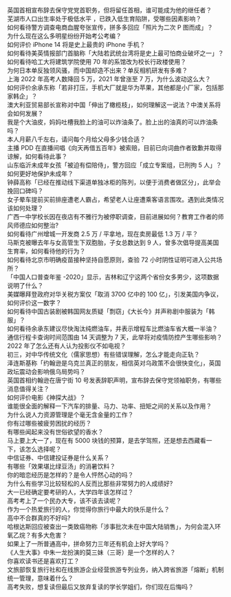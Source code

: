 英国首相宣布辞去保守党党首职务，但将留任首相，谁可能成为他的继任者？  
芜湖市人口出生率处于极低水平 ，已跌入低生育陷阱，受哪些因素影响？  
如何看待警方调查电商血腥夸张宣传，拼多多回应「照片为二次 P 图而成」？  
为什么现在这么多明星纷纷开始考公考编？  
如何评价 iPhone 14 将是史上最贵的 iPhone 手机？  
如何看待美英情报部门首脑称「大陆若武统台湾将是史上最可怕商业破坏之一」？  
如何看待哈工大将建筑学院使用 70 年的系馆改为校长行政楼使用？  
为何日本单反独领风骚，而中国却造不出来？单反相机研发有多难？  
上海 2022 年高考人数降回 5 万，2021 年曾涨至 7 万，为什么波动这么大？  
如何评价余承东称「若非打压，手机大厂就是华为苹果，其他都是小厂家，包括那家韩企」？  
澳大利亚贸易部长宣称对中国「伸出了橄榄枝」，如何理解这一说法？中澳关系将会如何发展？  
我是个大油皮，妈妈吐槽我脸上的油可以炸油条了。脸上出的油真的可以炸油条吗？  
本人月薪八千左右，请问每个月给父母多少钱合适？  
主播 PDD 在直播间唱《向天再借五百年》被索赔，目前已向词曲作者致歉并取得谅解，如何看待此事？  
山东临沂未成年女孩「被迫有偿陪侍」，警方回应「成立专案组，已刑拘 5 人」？如何更好地保护未成年？  
钟薛高称「已经在推动线下渠道单独冰柜的陈列，以便于消费者做区分」，此举会挽回口碑吗？  
女子晕车提前买前排座遭老人霸占，希望老人让座遭乘客语言围攻。遇到此类情况该如何处理？  
广西一中学校长因在夜店有不雅行为被停职调查，目前进展如何？教育工作者的师风师德应如何整治?  
如何看待广州增城一开发商 2.5 万 / 平拿地，现在卖房最低 1.3 万 / 平？  
马斯克被曝去年与女高管生下双胞胎，子女总数达到 9 人，曾多次倡导提高美国生育率，如何看待他的行为？  
如何看待北京市明确疫苗接种坚持自愿原则，查验 72 小时阴性证明可进入公共场所？  
「中国人口普查年鉴 -2020」显示，吉林和辽宁这两个省份女多男少，这项数据说明了什么？  
美媒曝拜登政府对华关税方案仅「取消 3700 亿中的 100 亿」，引发美国内争议，如何评价这一数字？  
如何看待中国古装剧被韩国网友质疑「剽窃」《大长今》并声称剧中服装为「韩服」？  
如何看待余承东建议尽快淘汰纯燃油车，并表示增程车比燃油车省大概一半油？  
通信行程卡查询时间范围由 14 天调整为 7 天，此举将对疫情防控产生哪些影响？  
2022 年了怎么还有人认为投影仪不如电视？  
初三，对中华传统文化（儒家思想）有些错误理解，怎么才能走向正轨？  
泽连斯基称「约翰逊是乌克兰真正的朋友，相信英对乌政策不会很快变化」，英国政坛震动会影响俄乌局势吗？  
英国首相约翰逊在唐宁街 10 号发表辞职声明，宣布辞去保守党领袖职务，有哪些消息值得关注？  
如何评价电影《神探大战》？  
谁能很全面的解释一下汽车的排量、马力、功率、扭矩之间的关系以及作用？  
为什么说人力资源管理是个毫无含金量的工作？  
你有过哪些被疲劳困扰的经历？  
有哪些闻起来没有世俗欲望的香水？  
马上要上大一了，现在有 5000 块钱的预算，是去学驾照，还是想去西藏看一下，该怎么选择呢？  
中信证券、中信建投证券是什么关系？  
有哪些「效果堪比绿豆汤」的消暑饮料？  
你的暗恋经历是怎样的？是令人怦然心动的吗？  
为什么有些学习比较轻松的人反而比那些非常努力的人成绩好?  
大一已经确定要考研的人，大学四年该怎样过？  
高考考上了一个民办大专，该不该去读呢？  
作为一个热爱旅行的人，你觉得你旅行中最大的快乐是什么？  
高中不合群真的不好吗?  
哈根达斯回应被查出一类致癌物称「涉事批次未在中国大陆销售」，为何会混入环氧乙烷？有多大危害？  
如果上了一所普通高中，拼命努力三年还有机会上好大学吗？  
《人生大事》中朱一龙扮演的莫三妹（三哥）是一个怎样的人？  
你喜欢读书还是喜欢打工？  
文旅部恢复旅行社和在线旅游企业经营旅游专列业务，纳入跨省旅游「熔断」机制统一管理，意味着什么？  
高考失败，想复读但最后又放弃复读的学长学姐们，你们现在后悔吗？  
